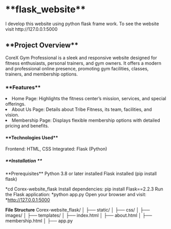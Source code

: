 <h1>**flask_website**</h1>
I develop this website using python flask frame work. To see the website visit http://127.0.0.1:5000

<h2>**Project Overview**</h2>
<p>CoreX Gym Professional is a sleek and responsive website designed for fitness enthusiasts, personal trainers, and gym owners. It offers a modern and professional online presence, promoting gym facilities, classes, trainers, and membership options.<p>

<h3>**Features**</h3>
<li>Home Page: Highlights the fitness center’s mission, services, and special offerings.</li>
<li>About Us Page: Details about Tribe Fitness, its team, facilities, and vision.</li>
<li>Membership Page: Displays flexible membership options with detailed pricing and benefits.</li>

<h4>**Technologies Used**</h4>
Frontend: HTML, CSS
Integrated: Flask (Python)

<h5>**Installation **</h5>
**Prerequisites**
Python 3.8 or later installed
Flask installed (pip install flask)

*cd Corex-website_flask
Install dependencies:
pip install Flask==2.2.3
Run the Flask application:
*python app.py
Open your browser and visit:
*http://127.0.0.1:5000

**File Structure**
Corex-website_flask/
│
├── static/
│ ├── css/
│ ├── images/
│
├── templates/
│ ├── index.html
│ ├── about.html
│ ├── membership.html
│
├── app.py


